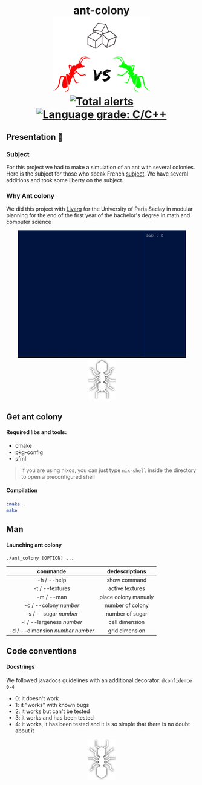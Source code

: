 <h1 align="center">
  ant-colony
  <br>
    <img src="./utility/logo.png" alt="./utility/ant-colony-logo" width="256">
  <br>

  <a href="https://lgtm.com/projects/g/Valeran-MAYTIE/ant-colony/alerts/">
  <img alt="Total alerts" src="https://img.shields.io/lgtm/alerts/g/Valeran-MAYTIE/ant-colony.svg?logo=lgtm&logoWidth=18"/>
  </a>
  
  <a href="https://lgtm.com/projects/g/Valeran-MAYTIE/ant-colony/context:cpp">
  <img alt="Language grade: C/C++" src="https://img.shields.io/lgtm/grade/cpp/g/Valeran-MAYTIE/ant-colony.svg?logo=lgtm&logoWidth=18"/>
  </a>

</h1>

## Presentation 🐜

### Subject

For this project we had to make a simulation of an ant with several colonies. Here is the subject for those who speak French [subject](./subject.pdf). We have several additions and took some liberty on the subject.

### Why Ant colony


We did this project with [Livarg](https://github.com/Livarg) for the University of Paris Saclay in modular planning for the end of the first year of the bachelor's degree in math and computer science

<div align="center">
  <img alt="ant.gif" src="./utility/ant.gif"/>
</div>

<div align="center">
  <img style="transform:rotate(180deg);" src="./utility/ant.png"/>
</div>

## Get ant colony

#### Required libs and tools:
- cmake
- pkg-config
- sfml 

> If you are using nixos, you can just type ``nix-shell`` inside the directory to open a preconfigured shell

#### Compilation
```sh
cmake .
make
```

## Man

#### Launching ant colony
```
./ant_colony [OPTION] ...
```

|commande|dedescriptions|
|:-:|:-:|
| -h / --help | show command |
| -t / --textures | active textures |
| -m / --man | place colony manualy |
| -c / --colony *number* | number of colony |
| -s / --sugar *number* | number of sugar |
| -l / --largeness *number* | cell dimension |
| -d / --dimension *number number* | grid dimension |

## Code conventions

#### Docstrings
We followed javadocs guidelines with an additional decorator:
``@confidence 0-4``
- 0: it doesn't work
- 1: it "works" with known bugs
- 2: it works but can't be tested
- 3: it works and has been tested
- 4: it works, it has been tested and it is so simple that there is no doubt about it


<div align="center">
  <img src="./utility/ant.png"/>
</div>